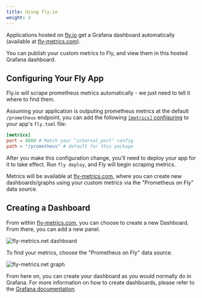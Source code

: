 ```yaml
---
title: Using fly.io
weight: 3
---
```


Applications hosted on [fly.io](https://fly.io) get a Grafana dashboard automatically (available at [fly-metrics.com](https://fly-metrics.net)).

You can publish your custom metrics to Fly, and view them in this hosted Grafana dashboard.

## Configuring Your Fly App

Fly.io will scrape prometheus metrics automatically - we just need to tell it where to find them.

Assuming your application is outputing prometheus metrics at the default `/prometheus` endpoint, you can add the following [`[metrics]` configuring](https://fly.io/docs/reference/metrics/#custom-metrics) to your app's `fly.toml` file:

```toml
[metrics]
port = 8080 # Match your "internal_port" config
path = "/prometheus" # default for this package
```

After you make this configuration change, you'll need to deploy your app for it to take effect. Run `fly deploy`, and Fly will begin scraping metrics.

Metrics will be available at [fly-metrics.com](https://fly-metrics.net), where you can create new dashboards/graphs using your custom metrics via the "Prometheus on Fly" data source.

## Creating a Dashboard

From within [fly-metrics.com](https://fly-metrics.net), you can choose to create a new Dashboard. From there, you can add a new panel.

![fly-metrics.net dashboard](/docs/laravel-prometheus/v1/images/add-dashboard-fly.jpg)

To find your metrics, choose the "Prometheus on Fly" data source.

![fly-metrics.net graph](/docs/laravel-prometheus/v1/images/add-dashboard-fly.jpg)

From here on, you can create your dashboard as you would normally do in Grafana. For more information on how to create dashboards, please refer to the [Grafana documentation](https://grafana.com/docs/grafana/latest/guides/getting_started/).
